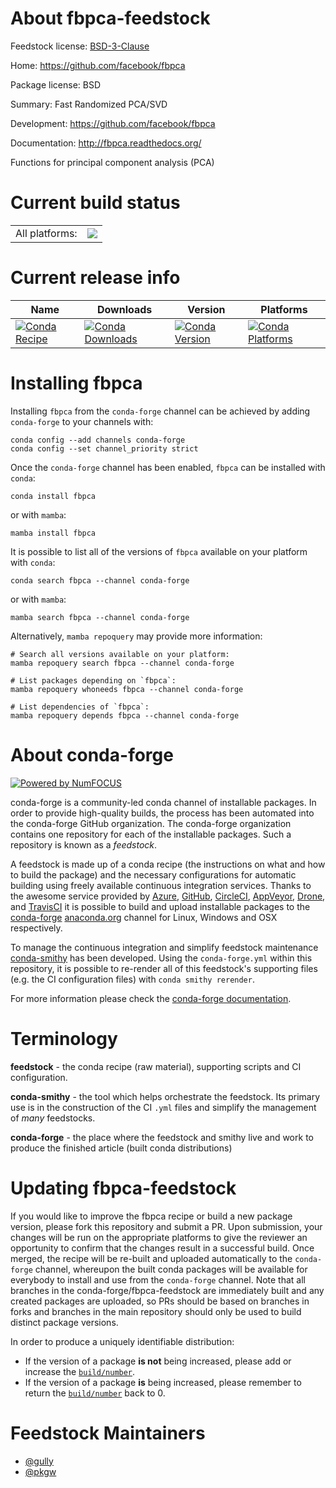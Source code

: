 About fbpca-feedstock
=====================

Feedstock license: [BSD-3-Clause](https://github.com/conda-forge/fbpca-feedstock/blob/main/LICENSE.txt)

Home: https://github.com/facebook/fbpca

Package license: BSD

Summary: Fast Randomized PCA/SVD 

Development: https://github.com/facebook/fbpca

Documentation: http://fbpca.readthedocs.org/

Functions for principal component analysis (PCA)


Current build status
====================


<table><tr><td>All platforms:</td>
    <td>
      <a href="https://dev.azure.com/conda-forge/feedstock-builds/_build/latest?definitionId=8724&branchName=main">
        <img src="https://dev.azure.com/conda-forge/feedstock-builds/_apis/build/status/fbpca-feedstock?branchName=main">
      </a>
    </td>
  </tr>
</table>

Current release info
====================

| Name | Downloads | Version | Platforms |
| --- | --- | --- | --- |
| [![Conda Recipe](https://img.shields.io/badge/recipe-fbpca-green.svg)](https://anaconda.org/conda-forge/fbpca) | [![Conda Downloads](https://img.shields.io/conda/dn/conda-forge/fbpca.svg)](https://anaconda.org/conda-forge/fbpca) | [![Conda Version](https://img.shields.io/conda/vn/conda-forge/fbpca.svg)](https://anaconda.org/conda-forge/fbpca) | [![Conda Platforms](https://img.shields.io/conda/pn/conda-forge/fbpca.svg)](https://anaconda.org/conda-forge/fbpca) |

Installing fbpca
================

Installing `fbpca` from the `conda-forge` channel can be achieved by adding `conda-forge` to your channels with:

```
conda config --add channels conda-forge
conda config --set channel_priority strict
```

Once the `conda-forge` channel has been enabled, `fbpca` can be installed with `conda`:

```
conda install fbpca
```

or with `mamba`:

```
mamba install fbpca
```

It is possible to list all of the versions of `fbpca` available on your platform with `conda`:

```
conda search fbpca --channel conda-forge
```

or with `mamba`:

```
mamba search fbpca --channel conda-forge
```

Alternatively, `mamba repoquery` may provide more information:

```
# Search all versions available on your platform:
mamba repoquery search fbpca --channel conda-forge

# List packages depending on `fbpca`:
mamba repoquery whoneeds fbpca --channel conda-forge

# List dependencies of `fbpca`:
mamba repoquery depends fbpca --channel conda-forge
```


About conda-forge
=================

[![Powered by
NumFOCUS](https://img.shields.io/badge/powered%20by-NumFOCUS-orange.svg?style=flat&colorA=E1523D&colorB=007D8A)](https://numfocus.org)

conda-forge is a community-led conda channel of installable packages.
In order to provide high-quality builds, the process has been automated into the
conda-forge GitHub organization. The conda-forge organization contains one repository
for each of the installable packages. Such a repository is known as a *feedstock*.

A feedstock is made up of a conda recipe (the instructions on what and how to build
the package) and the necessary configurations for automatic building using freely
available continuous integration services. Thanks to the awesome service provided by
[Azure](https://azure.microsoft.com/en-us/services/devops/), [GitHub](https://github.com/),
[CircleCI](https://circleci.com/), [AppVeyor](https://www.appveyor.com/),
[Drone](https://cloud.drone.io/welcome), and [TravisCI](https://travis-ci.com/)
it is possible to build and upload installable packages to the
[conda-forge](https://anaconda.org/conda-forge) [anaconda.org](https://anaconda.org/)
channel for Linux, Windows and OSX respectively.

To manage the continuous integration and simplify feedstock maintenance
[conda-smithy](https://github.com/conda-forge/conda-smithy) has been developed.
Using the ``conda-forge.yml`` within this repository, it is possible to re-render all of
this feedstock's supporting files (e.g. the CI configuration files) with ``conda smithy rerender``.

For more information please check the [conda-forge documentation](https://conda-forge.org/docs/).

Terminology
===========

**feedstock** - the conda recipe (raw material), supporting scripts and CI configuration.

**conda-smithy** - the tool which helps orchestrate the feedstock.
                   Its primary use is in the construction of the CI ``.yml`` files
                   and simplify the management of *many* feedstocks.

**conda-forge** - the place where the feedstock and smithy live and work to
                  produce the finished article (built conda distributions)


Updating fbpca-feedstock
========================

If you would like to improve the fbpca recipe or build a new
package version, please fork this repository and submit a PR. Upon submission,
your changes will be run on the appropriate platforms to give the reviewer an
opportunity to confirm that the changes result in a successful build. Once
merged, the recipe will be re-built and uploaded automatically to the
`conda-forge` channel, whereupon the built conda packages will be available for
everybody to install and use from the `conda-forge` channel.
Note that all branches in the conda-forge/fbpca-feedstock are
immediately built and any created packages are uploaded, so PRs should be based
on branches in forks and branches in the main repository should only be used to
build distinct package versions.

In order to produce a uniquely identifiable distribution:
 * If the version of a package **is not** being increased, please add or increase
   the [``build/number``](https://docs.conda.io/projects/conda-build/en/latest/resources/define-metadata.html#build-number-and-string).
 * If the version of a package **is** being increased, please remember to return
   the [``build/number``](https://docs.conda.io/projects/conda-build/en/latest/resources/define-metadata.html#build-number-and-string)
   back to 0.

Feedstock Maintainers
=====================

* [@gully](https://github.com/gully/)
* [@pkgw](https://github.com/pkgw/)


